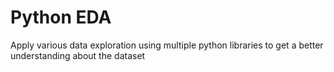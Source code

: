 # Python EDA

Apply various data exploration using multiple python libraries to get a better understanding about the dataset
